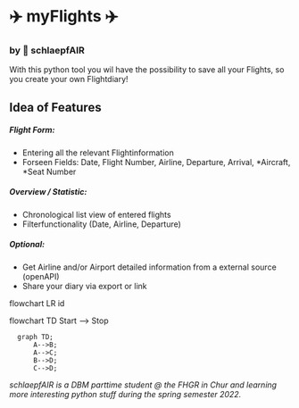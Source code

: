 # ✈️ myFlights ✈️
### by 🐣 schlaepfAIR
With this python tool you wil have the possibility to save all your Flights, so you create your own Flightdiary! 

## Idea of Features

##### Flight Form:
- Entering all the relevant Flightinformation
- Forseen Fields: Date, Flight Number, Airline, Departure, Arrival, *Aircraft, *Seat Number

##### Overview / Statistic:
- Chronological list view of entered flights
- Filterfunctionality (Date, Airline, Departure)

##### *Optional*:
- Get Airline and/or Airport detailed information from a external source (openAPI)
- Share your diary via export or link

flowchart LR
    id

flowchart TD
    Start --> Stop

```mermaid
  graph TD;
      A-->B;
      A-->C;
      B-->D;
      C-->D;
```	
	
	
*schlaepfAIR is a DBM parttime student @ the FHGR in Chur and learning more interesting python stuff during the spring semester 2022.*
